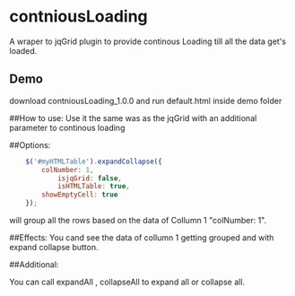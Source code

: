 contniousLoading
=================

A wraper to jqGrid plugin to provide continous Loading till all the data get's loaded.

## Demo
download contniousLoading_1.0.0 and run default.html inside demo folder

##How to use:
Use it the same was as the jqGrid with an additional parameter to continous loading
				
##Options:
```javascript
	$('#myHTMLTable').expandCollapse({
	    colNumber: 1,
            isjqGrid: false,
            isHTMLTable: true,
	    showEmptyCell: true
	});
```
will group all the rows based on the data of Collumn 1 "colNumber: 1".

##Effects:
You cand see the data of collumn 1 getting grouped and with expand collapse button.

##Additional:

You can call expandAll , collapseAll to expand all or collapse all.
```

```

